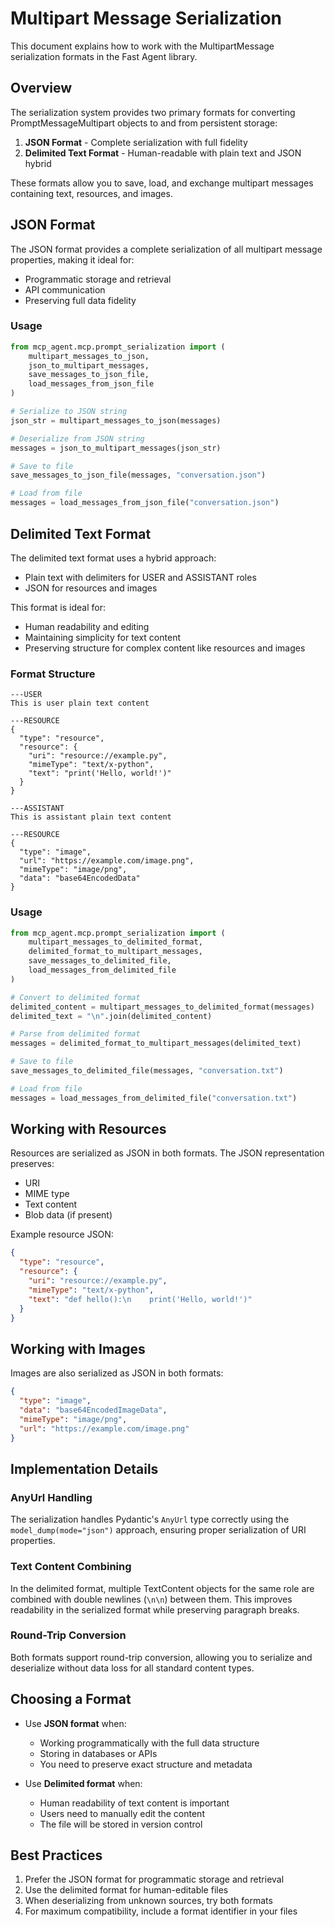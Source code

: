 # Multipart Message Serialization

This document explains how to work with the MultipartMessage serialization formats in the Fast Agent library.

## Overview

The serialization system provides two primary formats for converting PromptMessageMultipart objects to and from persistent storage:

1. **JSON Format** - Complete serialization with full fidelity
2. **Delimited Text Format** - Human-readable with plain text and JSON hybrid

These formats allow you to save, load, and exchange multipart messages containing text, resources, and images.

## JSON Format

The JSON format provides a complete serialization of all multipart message properties, making it ideal for:

- Programmatic storage and retrieval
- API communication
- Preserving full data fidelity

### Usage

```python
from mcp_agent.mcp.prompt_serialization import (
    multipart_messages_to_json, 
    json_to_multipart_messages,
    save_messages_to_json_file,
    load_messages_from_json_file
)

# Serialize to JSON string
json_str = multipart_messages_to_json(messages)

# Deserialize from JSON string
messages = json_to_multipart_messages(json_str)

# Save to file
save_messages_to_json_file(messages, "conversation.json")

# Load from file
messages = load_messages_from_json_file("conversation.json")
```

## Delimited Text Format

The delimited text format uses a hybrid approach:
- Plain text with delimiters for USER and ASSISTANT roles
- JSON for resources and images

This format is ideal for:
- Human readability and editing
- Maintaining simplicity for text content
- Preserving structure for complex content like resources and images

### Format Structure

```
---USER
This is user plain text content

---RESOURCE
{
  "type": "resource",
  "resource": {
    "uri": "resource://example.py",
    "mimeType": "text/x-python",
    "text": "print('Hello, world!')"
  }
}

---ASSISTANT
This is assistant plain text content

---RESOURCE
{
  "type": "image",
  "url": "https://example.com/image.png",
  "mimeType": "image/png",
  "data": "base64EncodedData"
}
```

### Usage

```python
from mcp_agent.mcp.prompt_serialization import (
    multipart_messages_to_delimited_format,
    delimited_format_to_multipart_messages,
    save_messages_to_delimited_file,
    load_messages_from_delimited_file
)

# Convert to delimited format
delimited_content = multipart_messages_to_delimited_format(messages)
delimited_text = "\n".join(delimited_content)

# Parse from delimited format
messages = delimited_format_to_multipart_messages(delimited_text)

# Save to file
save_messages_to_delimited_file(messages, "conversation.txt")

# Load from file
messages = load_messages_from_delimited_file("conversation.txt")
```

## Working with Resources

Resources are serialized as JSON in both formats. The JSON representation preserves:

- URI
- MIME type
- Text content
- Blob data (if present)

Example resource JSON:

```json
{
  "type": "resource",
  "resource": {
    "uri": "resource://example.py",
    "mimeType": "text/x-python",
    "text": "def hello():\n    print('Hello, world!')"
  }
}
```

## Working with Images

Images are also serialized as JSON in both formats:

```json
{
  "type": "image",
  "data": "base64EncodedImageData",
  "mimeType": "image/png",
  "url": "https://example.com/image.png"
}
```

## Implementation Details

### AnyUrl Handling

The serialization handles Pydantic's `AnyUrl` type correctly using the `model_dump(mode="json")` approach, ensuring proper serialization of URI properties.

### Text Content Combining

In the delimited format, multiple TextContent objects for the same role are combined with double newlines (`\n\n`) between them. This improves readability in the serialized format while preserving paragraph breaks.

### Round-Trip Conversion

Both formats support round-trip conversion, allowing you to serialize and deserialize without data loss for all standard content types.

## Choosing a Format

- Use **JSON format** when:
  - Working programmatically with the full data structure
  - Storing in databases or APIs
  - You need to preserve exact structure and metadata

- Use **Delimited format** when:
  - Human readability of text content is important
  - Users need to manually edit the content
  - The file will be stored in version control

## Best Practices

1. Prefer the JSON format for programmatic storage and retrieval
2. Use the delimited format for human-editable files
3. When deserializing from unknown sources, try both formats
4. For maximum compatibility, include a format identifier in your files